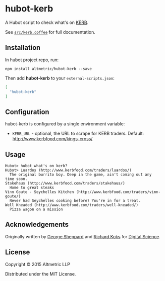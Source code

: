 # hubot-kerb

A Hubot script to check what's on [KERB](http://www.kerbfood.com/).

See [`src/kerb.coffee`](src/kerb.coffee) for full documentation.

## Installation

In hubot project repo, run:

`npm install altmetric/hubot-kerb --save`

Then add **hubot-kerb** to your `external-scripts.json`:

```json
[
  "hubot-kerb"
]
```

## Configuration

hubot-kerb is configured by a single environment variable:

* `KERB_URL` - optional, the URL to scrape for KERB traders. Default:
  http://www.kerbfood.com/kings-cross/

## Usage

```console
Hubot> hubot what's on kerb?
Hubot> Luardos (http://www.kerbfood.com/traders/luardos/)
  The original burrito boy. Deep in the game, ain't coming out any time soon.
Stakehaus (http://www.kerbfood.com/traders/stakehaus/)
  Home to great steaks
Vinn Goute - Seychelles Kitchen (http://www.kerbfood.com/traders/vinn-goute/)
  Never had Seychelles cooking before? You're in for a treat.
Well Kneaded (http://www.kerbfood.com/traders/well-kneaded/)
  Pizza wagon on a mission
```

## Acknowledgements

Originally written by [George Sheppard](https://github.com/fuzzmonkey) and
[Richard Koks](https://github.com/richardkoks) for [Digital
Science](https://www.digital-science.com/).

## License

Copyright © 2015 Altmetric LLP

Distributed under the MIT License.
